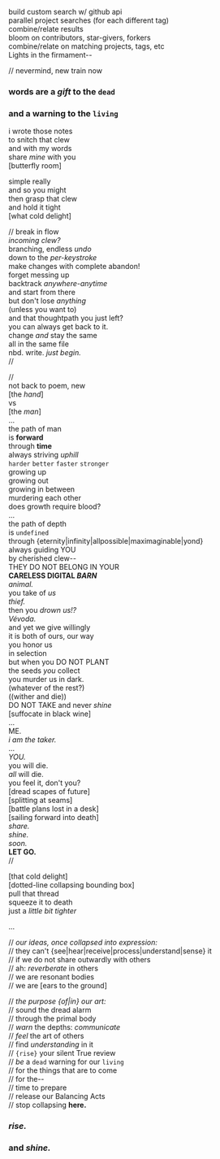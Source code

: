 build custom search w/ github api \
parallel project searches (for each different tag) \
combine/relate results \
bloom on contributors, star-givers, forkers \
combine/relate on matching projects, tags, etc \
Lights in the firmament--

// nevermind, new train now

### words are a _gift_ to the `dead`

### and a warning to the `living`

i wrote those notes \
to snitch that clew \
and with my words \
share _mine_ with you \
[butterfly room]

simple really \
and so you might \
then grasp that clew \
and hold it tight \
[what cold delight]

//
break in flow \
_incoming clew?_ \
branching, endless _undo_ \
down to the _per-keystroke_ \
make changes with complete abandon! \
forget messing up \
backtrack _anywhere-anytime_ \
and start from there \
but don't lose _anything_ \
(unless you want to) \
and that thoughtpath you just left? \
you can always get back to it. \
change _and_ stay the same \
all in the same file \
nbd. write. _just begin._ \
//

// \
not back to poem, new \
[the _hand_] \
vs \
[the _man_] \
... \
the path of man \
is **forward** \
through **time** \
always striving _uphill_ \
`harder` `better` `faster` `stronger` \
growing up \
growing out \
growing in between \
murdering each other \
does growth require blood? \
... \
the path of depth \
is `undefined` \
through {eternity|infinity|allpossible|maximaginable|yond} \
always guiding YOU \
by cherished clew-- \
THEY DO NOT BELONG IN YOUR \
**CARELESS DIGITAL _BARN_**  \
_animal._ \
you take of _us_ \
_thief._ \
then you _drown us!?_ \
_Vévoda._ \
and yet we give willingly \
it is both of ours, our way \
you honor us \
in selection \
but when you DO NOT PLANT \
the seeds _you_ collect \
you murder us in dark. \
(whatever of the rest?) \
((wither and die)) \
DO NOT TAKE and never _shine_ \
[suffocate in black wine] \
... \
ME. \
_i am the taker._ \
... \
_YOU._ \
you will die. \
_all_ will die. \
you feel it, don't you? \
[dread scapes of future] \
[splitting at seams] \
[battle plans lost in a desk] \
[sailing forward into death] \
_share._ \
_shine._ \
_soon._ \
**LET GO.** \
//

[that cold delight] \
[dotted-line collapsing bounding box] \
pull that thread \
squeeze it to death \
just a _little bit tighter_

...

// _our ideas, once collapsed into expression:_ \
// they can't {see|hear|receive|process|understand|sense} it \
// if we do not share outwardly with others \
// ah: _reverberate_ in others \
// we are resonant bodies \
// we are [ears to the ground]

// _the purpose {of|in} our art:_ \
// sound the dread alarm \
// through the primal body \
// _warn_ the depths: _communicate_ \
// _feel_ the art of others \
// find _understanding_ in it \
// `{rise}` your silent True review \
// _be_ a `dead` warning for our `living` \
// for the things that are to come \
// for the-- \
// time to prepare \
// release our Balancing Acts \
// stop collapsing **here.**

### _rise._ 

### and _shine._
